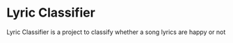 # Lyric Classifier

Lyric Classifier is a project to classify whether a song lyrics are happy or not
